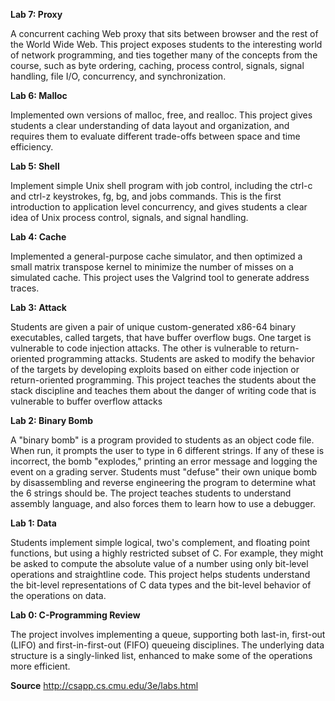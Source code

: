 
**Lab 7: Proxy**

A concurrent caching Web proxy that sits between browser and the rest of the World Wide Web. This project exposes students to the interesting world of network programming, and ties together many of the concepts from the course, such as byte ordering, caching, process control, signals, signal handling, file I/O, concurrency, and synchronization.

**Lab 6: Malloc**

Implemented own versions of malloc, free, and realloc. This project gives students a clear understanding of data layout and organization, and requires them to evaluate different trade-offs between space and time efficiency.  

**Lab 5: Shell**

Implement simple Unix shell program with job control, including the ctrl-c and ctrl-z keystrokes, fg, bg, and jobs commands. This is the first introduction to application level concurrency, and gives students a clear idea of Unix process control, signals, and signal handling.

**Lab 4: Cache**

Implemented a general-purpose cache simulator, and then optimized a small matrix transpose kernel to minimize the number of misses on a simulated cache. This project uses the Valgrind tool to generate address traces.

**Lab 3: Attack**

Students are given a pair of unique custom-generated x86-64 binary executables, called targets, that have buffer overflow bugs. One target is vulnerable to code injection attacks. The other is vulnerable to return-oriented programming attacks. Students are asked to modify the behavior of the targets by developing exploits based on either code injection or return-oriented programming. This project teaches the students about the stack discipline and teaches them about the danger of writing code that is vulnerable to buffer overflow attacks

**Lab 2: Binary Bomb**

A "binary bomb" is a program provided to students as an object code file. When run, it prompts the user to type in 6 different strings. If any of these is incorrect, the bomb "explodes," printing an error message and logging the event on a grading server. Students must "defuse" their own unique bomb by disassembling and reverse engineering the program to determine what the 6 strings should be. The project teaches students to understand assembly language, and also forces them to learn how to use a debugger.

**Lab 1: Data**

Students implement simple logical, two's complement, and floating point functions, but using a highly restricted subset of C. For example, they might be asked to compute the absolute value of a number using only bit-level operations and straightline code. This project helps students understand the bit-level representations of C data types and the bit-level behavior of the operations on data.

**Lab 0: C-Programming Review**

The project involves implementing a queue, supporting both last-in, first-out (LIFO) and first-in-first-out (FIFO)
queueing disciplines. The underlying data structure is a singly-linked list, enhanced to make some of the
operations more efficient.

**Source**
http://csapp.cs.cmu.edu/3e/labs.html

